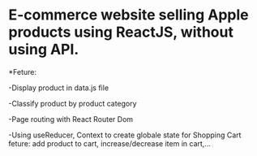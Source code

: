 # E-commerce website selling Apple products using ReactJS, without using API.

*Feture:

-Display product in data.js file

-Classify product by product category

-Page routing with React Router Dom

-Using useReducer, Context to create globale state for Shopping Cart feture: add product to cart, increase/decrease item in cart,...
